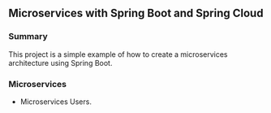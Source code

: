 ## Microservices with Spring Boot and Spring Cloud

### Summary
This project is a simple example of how to create a microservices architecture using Spring Boot.

### Microservices

- Microservices Users.
